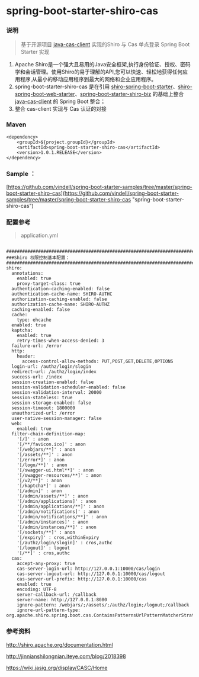 # spring-boot-starter-shiro-cas


### 说明

 > 基于开源项目 [java-cas-client](https://github.com/apereo/java-cas-client "java-cas-client") 实现的Shiro 与 Cas 单点登录 Spring Boot Starter 实现

1. Apache Shiro是一个强大且易用的Java安全框架,执行身份验证、授权、密码学和会话管理。使用Shiro的易于理解的API,您可以快速、轻松地获得任何应用程序,从最小的移动应用程序到最大的网络和企业应用程序。
2. spring-boot-starter-shiro-cas 是在引用 [shiro-spring-boot-starter](http://mvnrepository.com/artifact/org.apache.shiro/shiro-spring-boot-starter "shiro-spring-boot-starter")、[shiro-spring-boot-web-starter](http://mvnrepository.com/artifact/org.apache.shiro/shiro-spring-boot-web-starter "shiro-spring-boot-web-starter")、[spring-boot-starter-shiro-biz](https://github.com/vindell/spring-boot-starter-shiro-biz "spring-boot-starter-shiro-biz") 的基础上整合 [java-cas-client](https://github.com/apereo/java-cas-client "java-cas-client") 的 Spring Boot 整合；
3. 整合 cas-client 实现与 Cas 认证的对接

### Maven

    <dependency>
    	<groupId>${project.groupId}</groupId>
    	<artifactId>spring-boot-starter-shiro-cas</artifactId>
    	<version>1.0.1.RELEASE</version>
    </dependency>

### Sample ： 

[https://github.com/vindell/spring-boot-starter-samples/tree/master/spring-boot-starter-shiro-cas](https://github.com/vindell/spring-boot-starter-samples/tree/master/spring-boot-starter-shiro-cas "spring-boot-starter-shiro-cas")

### 配置参考

 > application.yml
 
``` 

################################################################################################################  
###Shiro 权限控制基本配置：  
################################################################################################################
shiro:
  annotations: 
    enabled: true
    proxy-target-class: true
  authentication-caching-enabled: false
  authentication-cache-name: SHIRO-AUTHC
  authorization-caching-enabled: false 
  authorization-cache-name: SHIRO-AUTHZ
  caching-enabled: false
  cache:
    type: ehcache
  enabled: true
  kaptcha:
    enabled: true
    retry-times-when-access-denied: 3
  failure-url: /error
  http:
    header:
      access-control-allow-methods: PUT,POST,GET,DELETE,OPTIONS
  login-url: /authz/login/slogin
  redirect-url: /authz/login/index
  success-url: /index
  session-creation-enabled: false
  session-validation-scheduler-enabled: false
  session-validation-interval: 20000
  session-stateless: true
  session-storage-enabled: false
  session-timeout: 1800000
  unauthorized-url: /error
  user-native-session-manager: false
  web: 
    enabled: true
  filter-chain-definition-map: 
    '[/]' : anon
    '[/**/favicon.ico]' : anon
    '[/webjars/**]' : anon
    '[/assets/**]' : anon
    '[/error*]' : anon
    '[/logo/**]' : anon
    '[/swagger-ui.html**]' : anon
    '[/swagger-resources/**]' : anon
    '[/v2/**]' : anon
    '[/kaptcha*]' : anon
    '[/admin]' : anon
    '[/admin/assets/**]' : anon
    '[/admin/applications]' : anon
    '[/admin/applications/**]' : anon
    '[/admin/notifications]' : anon
    '[/admin/notifications/**]' : anon
    '[/admin/instances]' : anon
    '[/admin/instances/**]' : anon
    '[/sockets/**]' : anon
    '[/expiry]' : cros,withinExpiry
    '[/authz/login/slogin]' : cros,authc
    '[/logout]' : logout
    '[/**]' : cros,authc
  cas: 
    accept-any-proxy: true
    cas-server-login-url: http://127.0.0.1:10000/cas/login
    cas-server-logout-url: http://127.0.0.1:10000/cas/logout
    cas-server-url-prefix: http://127.0.0.1:10000/cas
    enabled: true
    encoding: UTF-8
    server-callback-url: /callback
    server-name: http://127.0.0.1:8080
    ignore-pattern: /webjars/;/assets/;/authz/login;/logout;/callback
    ignore-url-pattern-type: org.apache.shiro.spring.boot.cas.ContainsPatternsUrlPatternMatcherStrategy

```

### 参考资料

http://shiro.apache.org/documentation.html

http://jinnianshilongnian.iteye.com/blog/2018398

https://wiki.jasig.org/display/CASC/Home
